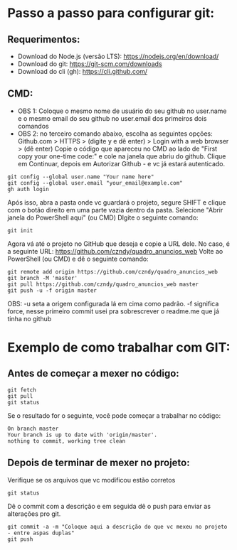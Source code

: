 # Passo a passo para configurar git:

## Requerimentos:
- Download do Node.js (versão LTS): https://nodejs.org/en/download/
- Download do git: https://git-scm.com/downloads
- Download do cli (gh): https://cli.github.com/


## CMD:

- OBS 1: Coloque o mesmo nome de usuário do seu github no user.name e o mesmo email do seu github no user.email dos primeiros dois comandos
- OBS 2: no terceiro comando abaixo, escolha as seguintes opções: Github.com > HTTPS > (digite y e dê enter) > Login with a web browser > (dê enter)
Copie o código que apareceu no CMD ao lado de "First copy your one-time code:" e cole na janela que abriu do github.
Clique em Continuar, depois em Autorizar Github - e vc já estará autenticado. 
```
git config --global user.name "Your name here"
git config --global user.email "your_email@example.com"
gh auth login
```


Após isso, abra a pasta onde vc guardará o projeto, segure SHIFT e clique com o botão direito em uma parte vazia dentro da pasta.
Selecione "Abrir janela do PowerShell aqui" (ou CMD) 
DIgite o seguinte comando:
```
git init
```

Agora vá até o projeto no GitHub que deseja e copie a URL dele.
No caso, é a seguinte URL: https://github.com/czndy/quadro_anuncios_web
Volte ao PowerShell (ou CMD) e dê o seguinte comando:
```
git remote add origin https://github.com/czndy/quadro_anuncios_web
git branch -M 'master'
git pull https://github.com/czndy/quadro_anuncios_web master
git push -u -f origin master
```
OBS: -u seta a origem configurada lá em cima como padrão. -f significa force, nesse primeiro commit usei pra sobrescrever o readme.me que já tinha no github

# Exemplo de como trabalhar com GIT:
## Antes de começar a mexer no código:
```
git fetch
git pull
git status
```
Se o resultado for o seguinte, você pode começar a trabalhar no código:
```
On branch master
Your branch is up to date with 'origin/master'.
nothing to commit, working tree clean
```

## Depois de terminar de mexer no projeto:
Verifique se os arquivos que vc modificou estão corretos
```
git status
```
Dê o commit com a descrição e em seguida dê o push para enviar as alterações pro git.
```
git commit -a -m "Coloque aqui a descrição do que vc mexeu no projeto - entre aspas duplas"
git push
```